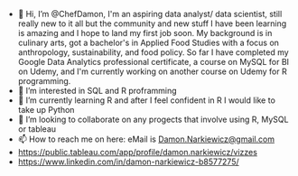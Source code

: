 - 👋 Hi, I’m @ChefDamon, I'm an aspiring data analyst/ data scientist,
 still really new to it all but the community and new stuff I have been learning is amazing and I hope to land my first job soon.
 My background is in culinary arts, got a bachelor's in Applied Food Studies with a focus on anthropology, sustainability, and food policy.
 So far I have completed my Google Data Analytics professional certificate, a course on MySQL for BI on Udemy,
 and I'm currently working on another course on Udemy for R programming.
- 👀 I’m interested in SQL and R proframming
- 🌱 I’m currently learning R and after I feel confident in R I would like to take up Python
- 💞️ I’m looking to collaborate on any progects that involve using R, MySQL or tableau
- 📫 How to reach me on here: eMail is Damon.Narkiewicz@gmail.com
- https://public.tableau.com/app/profile/damon.narkiewicz/vizzes
- https://www.linkedin.com/in/damon-narkiewicz-b8577275/

<!---
ChefDamon/ChefDamon is a ✨ special ✨ repository because its `README.md` (this file) appears on your GitHub profile.
You can click the Preview link to take a look at your changes.
--->
